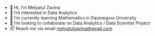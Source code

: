 - 👋 Hi, I’m Melyatul Zavina
- 👀 I’m interested in Data Analytics
- 🌱 I’m currently learning Mathematics in Diponegoro University
- 💞️ I’m looking to collaborate on Data Analytics / Data Scientist Project
- 📫 Reach me via email melyatulzavina@gmail.com

<!---
melyatulzavina/melyatulzavina is a ✨ special ✨ repository because its `README.md` (this file) appears on your GitHub profile.
You can click the Preview link to take a look at your changes.
--->
